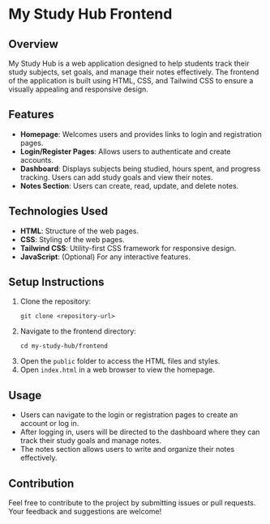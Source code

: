 # My Study Hub Frontend

## Overview
My Study Hub is a web application designed to help students track their study subjects, set goals, and manage their notes effectively. The frontend of the application is built using HTML, CSS, and Tailwind CSS to ensure a visually appealing and responsive design.

## Features
- **Homepage**: Welcomes users and provides links to login and registration pages.
- **Login/Register Pages**: Allows users to authenticate and create accounts.
- **Dashboard**: Displays subjects being studied, hours spent, and progress tracking. Users can add study goals and view their notes.
- **Notes Section**: Users can create, read, update, and delete notes.

## Technologies Used
- **HTML**: Structure of the web pages.
- **CSS**: Styling of the web pages.
- **Tailwind CSS**: Utility-first CSS framework for responsive design.
- **JavaScript**: (Optional) For any interactive features.

## Setup Instructions
1. Clone the repository:
   ```
   git clone <repository-url>
   ```
2. Navigate to the frontend directory:
   ```
   cd my-study-hub/frontend
   ```
3. Open the `public` folder to access the HTML files and styles.
4. Open `index.html` in a web browser to view the homepage.

## Usage
- Users can navigate to the login or registration pages to create an account or log in.
- After logging in, users will be directed to the dashboard where they can track their study goals and manage notes.
- The notes section allows users to write and organize their notes effectively.

## Contribution
Feel free to contribute to the project by submitting issues or pull requests. Your feedback and suggestions are welcome!